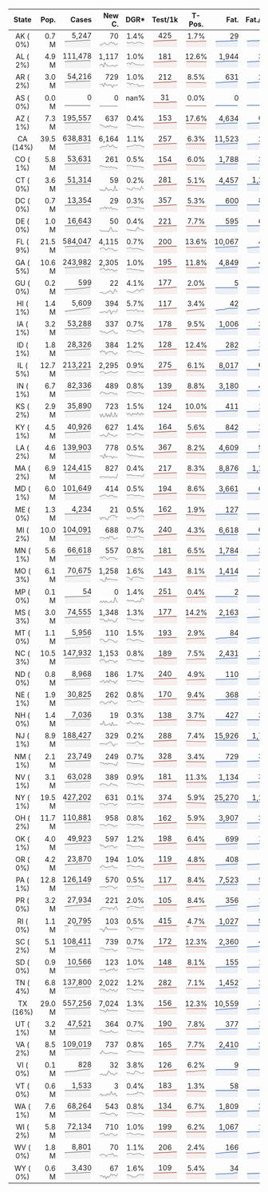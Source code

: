 
<!-- Building Table Time:  2020-08-20T02:22:56.636093 -->


| State | Pop. | Cases | New C. | DGR* | Test/1k | T-Pos. | Fat. | Fat./1M  | CFR* |  GF* | GF-14day | Dbl.Days | CDD |  
| :---: | ---: | ---: | ---: | :---: | :---: | :---: | ---: | ---:  | :---: |  :---: | :---: | :---: | ---: |  
| AK ( 0%)  | 0.7 M  | 5,247 <br><img src="/assets/images/covid/sparklines/AK_img_positive_20200820_1597904576.png"> | 70 <br><img src="/assets/images/covid/sparklines/AK_img_positiveIncrease_20200820_1597904576.png"> | 1.4% <br><img src="/assets/images/covid/sparklines/AK_img_dgr_4_20200820_1597904576.png"> | 425 <br><img src="/assets/images/covid/sparklines/AK_img_total_test_per_1k_20200820_1597904577.png"> | 1.7% <br><img src="/assets/images/covid/sparklines/AK_img_test_positivity_20200820_1597904577.png"> | 29 <br><img src="/assets/images/covid/sparklines/AK_img_death_20200820_1597904577.png"> | 40 <br><img src="/assets/images/covid/sparklines/AK_img_death_20200820_1597904577.png">  | 0.6% <br><img src="/assets/images/covid/sparklines/AK_img_cfr_4_20200820_1597904578.png"> |  1.0 <br><img src="/assets/images/covid/sparklines/AK_img_gfac_4_20200820_1597904577.png"> | 14.8 <br><img src="/assets/images/covid/sparklines/AK_img_gfac_14sum_20200820_1597904577.png"> | 48 <br><img src="/assets/images/covid/sparklines/AK_img_doubling_days_20200820_1597904577.png"> | 0   |  
| AL ( 2%)  | 4.9 M  | 111,478 <br><img src="/assets/images/covid/sparklines/AL_img_positive_20200820_1597904578.png"> | 1,117 <br><img src="/assets/images/covid/sparklines/AL_img_positiveIncrease_20200820_1597904578.png"> | 1.0% <br><img src="/assets/images/covid/sparklines/AL_img_dgr_4_20200820_1597904578.png"> | 181 <br><img src="/assets/images/covid/sparklines/AL_img_total_test_per_1k_20200820_1597904578.png"> | 12.6% <br><img src="/assets/images/covid/sparklines/AL_img_test_positivity_20200820_1597904578.png"> | 1,944 <br><img src="/assets/images/covid/sparklines/AL_img_death_20200820_1597904578.png"> | 396 <br><img src="/assets/images/covid/sparklines/AL_img_death_20200820_1597904578.png">  | 1.8% <br><img src="/assets/images/covid/sparklines/AL_img_cfr_4_20200820_1597904579.png"> |  1.3 <br><img src="/assets/images/covid/sparklines/AL_img_gfac_4_20200820_1597904578.png"> | 46.9 <br><img src="/assets/images/covid/sparklines/AL_img_gfac_14sum_20200820_1597904579.png"> | 71 <br><img src="/assets/images/covid/sparklines/AL_img_doubling_days_20200820_1597904579.png"> | 1   |  
| AR ( 2%)  | 3.0 M  | 54,216 <br><img src="/assets/images/covid/sparklines/AR_img_positive_20200820_1597904579.png"> | 729 <br><img src="/assets/images/covid/sparklines/AR_img_positiveIncrease_20200820_1597904579.png"> | 1.0% <br><img src="/assets/images/covid/sparklines/AR_img_dgr_4_20200820_1597904579.png"> | 212 <br><img src="/assets/images/covid/sparklines/AR_img_total_test_per_1k_20200820_1597904579.png"> | 8.5% <br><img src="/assets/images/covid/sparklines/AR_img_test_positivity_20200820_1597904580.png"> | 631 <br><img src="/assets/images/covid/sparklines/AR_img_death_20200820_1597904580.png"> | 209 <br><img src="/assets/images/covid/sparklines/AR_img_death_20200820_1597904580.png">  | 1.2% <br><img src="/assets/images/covid/sparklines/AR_img_cfr_4_20200820_1597904580.png"> |  0.9 <br><img src="/assets/images/covid/sparklines/AR_img_gfac_4_20200820_1597904580.png"> | 8.5 <br><img src="/assets/images/covid/sparklines/AR_img_gfac_14sum_20200820_1597904580.png"> | 68 <br><img src="/assets/images/covid/sparklines/AR_img_doubling_days_20200820_1597904580.png"> | 0   |  
| AS ( 0%)  | 0.0 M  | 0 <br><img src="/assets/images/covid/sparklines/AS_img_positive_20200820_1597904581.png"> | 0 <br><img src="/assets/images/covid/sparklines/AS_img_positiveIncrease_20200820_1597904581.png"> | nan% <br><img src="/assets/images/covid/sparklines/AS_img_dgr_4_20200820_1597904581.png"> | 31 <br><img src="/assets/images/covid/sparklines/AS_img_total_test_per_1k_20200820_1597904581.png"> | 0.0% <br><img src="/assets/images/covid/sparklines/AS_img_test_positivity_20200820_1597904581.png"> | 0 <br><img src="/assets/images/covid/sparklines/AS_img_death_20200820_1597904581.png"> | 0 <br><img src="/assets/images/covid/sparklines/AS_img_death_20200820_1597904581.png">  | 0.0% <br><img src="/assets/images/covid/sparklines/AS_img_cfr_4_20200820_1597904582.png"> |  nan <br><img src="/assets/images/covid/sparklines/AS_img_gfac_4_20200820_1597904581.png"> | nan <br><img src="/assets/images/covid/sparklines/AS_img_gfac_14sum_20200820_1597904581.png"> | nan <br><img src="/assets/images/covid/sparklines/AS_img_doubling_days_20200820_1597904582.png"> | 142   |  
| AZ ( 1%)  | 7.3 M  | 195,557 <br><img src="/assets/images/covid/sparklines/AZ_img_positive_20200820_1597904582.png"> | 637 <br><img src="/assets/images/covid/sparklines/AZ_img_positiveIncrease_20200820_1597904582.png"> | 0.4% <br><img src="/assets/images/covid/sparklines/AZ_img_dgr_4_20200820_1597904582.png"> | 153 <br><img src="/assets/images/covid/sparklines/AZ_img_total_test_per_1k_20200820_1597904582.png"> | 17.6% <br><img src="/assets/images/covid/sparklines/AZ_img_test_positivity_20200820_1597904583.png"> | 4,634 <br><img src="/assets/images/covid/sparklines/AZ_img_death_20200820_1597904583.png"> | 637 <br><img src="/assets/images/covid/sparklines/AZ_img_death_20200820_1597904583.png">  | 2.3% <br><img src="/assets/images/covid/sparklines/AZ_img_cfr_4_20200820_1597904584.png"> |  1.0 <br><img src="/assets/images/covid/sparklines/AZ_img_gfac_4_20200820_1597904583.png"> | 14.6 <br><img src="/assets/images/covid/sparklines/AZ_img_gfac_14sum_20200820_1597904583.png"> | 180 <br><img src="/assets/images/covid/sparklines/AZ_img_doubling_days_20200820_1597904583.png"> | 1   |  
| CA (14%)  | 39.5 M  | 638,831 <br><img src="/assets/images/covid/sparklines/CA_img_positive_20200820_1597904584.png"> | 6,164 <br><img src="/assets/images/covid/sparklines/CA_img_positiveIncrease_20200820_1597904584.png"> | 1.1% <br><img src="/assets/images/covid/sparklines/CA_img_dgr_4_20200820_1597904584.png"> | 257 <br><img src="/assets/images/covid/sparklines/CA_img_total_test_per_1k_20200820_1597904584.png"> | 6.3% <br><img src="/assets/images/covid/sparklines/CA_img_test_positivity_20200820_1597904584.png"> | 11,523 <br><img src="/assets/images/covid/sparklines/CA_img_death_20200820_1597904584.png"> | 292 <br><img src="/assets/images/covid/sparklines/CA_img_death_20200820_1597904584.png">  | 1.8% <br><img src="/assets/images/covid/sparklines/CA_img_cfr_4_20200820_1597904585.png"> |  1.0 <br><img src="/assets/images/covid/sparklines/CA_img_gfac_4_20200820_1597904584.png"> | 14.8 <br><img src="/assets/images/covid/sparklines/CA_img_gfac_14sum_20200820_1597904585.png"> | 66 <br><img src="/assets/images/covid/sparklines/CA_img_doubling_days_20200820_1597904585.png"> | 0   |  
| CO ( 1%)  | 5.8 M  | 53,631 <br><img src="/assets/images/covid/sparklines/CO_img_positive_20200820_1597904585.png"> | 261 <br><img src="/assets/images/covid/sparklines/CO_img_positiveIncrease_20200820_1597904585.png"> | 0.5% <br><img src="/assets/images/covid/sparklines/CO_img_dgr_4_20200820_1597904585.png"> | 154 <br><img src="/assets/images/covid/sparklines/CO_img_total_test_per_1k_20200820_1597904585.png"> | 6.0% <br><img src="/assets/images/covid/sparklines/CO_img_test_positivity_20200820_1597904586.png"> | 1,788 <br><img src="/assets/images/covid/sparklines/CO_img_death_20200820_1597904586.png"> | 310 <br><img src="/assets/images/covid/sparklines/CO_img_death_20200820_1597904586.png">  | 3.3% <br><img src="/assets/images/covid/sparklines/CO_img_cfr_4_20200820_1597904586.png"> |  1.0 <br><img src="/assets/images/covid/sparklines/CO_img_gfac_4_20200820_1597904586.png"> | 14.2 <br><img src="/assets/images/covid/sparklines/CO_img_gfac_14sum_20200820_1597904586.png"> | 134 <br><img src="/assets/images/covid/sparklines/CO_img_doubling_days_20200820_1597904586.png"> | 0   |  
| CT ( 0%)  | 3.6 M  | 51,314 <br><img src="/assets/images/covid/sparklines/CT_img_positive_20200820_1597904586.png"> | 59 <br><img src="/assets/images/covid/sparklines/CT_img_positiveIncrease_20200820_1597904587.png"> | 0.2% <br><img src="/assets/images/covid/sparklines/CT_img_dgr_4_20200820_1597904587.png"> | 281 <br><img src="/assets/images/covid/sparklines/CT_img_total_test_per_1k_20200820_1597904587.png"> | 5.1% <br><img src="/assets/images/covid/sparklines/CT_img_test_positivity_20200820_1597904587.png"> | 4,457 <br><img src="/assets/images/covid/sparklines/CT_img_death_20200820_1597904587.png"> | 1,250 <br><img src="/assets/images/covid/sparklines/CT_img_death_20200820_1597904587.png">  | 8.7% <br><img src="/assets/images/covid/sparklines/CT_img_cfr_4_20200820_1597904588.png"> |  -2.4 <br><img src="/assets/images/covid/sparklines/CT_img_gfac_4_20200820_1597904587.png"> | 12.3 <br><img src="/assets/images/covid/sparklines/CT_img_gfac_14sum_20200820_1597904587.png"> | 435 <br><img src="/assets/images/covid/sparklines/CT_img_doubling_days_20200820_1597904587.png"> | 0   |  
| DC ( 0%)  | 0.7 M  | 13,354 <br><img src="/assets/images/covid/sparklines/DC_img_positive_20200820_1597904588.png"> | 29 <br><img src="/assets/images/covid/sparklines/DC_img_positiveIncrease_20200820_1597904588.png"> | 0.3% <br><img src="/assets/images/covid/sparklines/DC_img_dgr_4_20200820_1597904588.png"> | 357 <br><img src="/assets/images/covid/sparklines/DC_img_total_test_per_1k_20200820_1597904588.png"> | 5.3% <br><img src="/assets/images/covid/sparklines/DC_img_test_positivity_20200820_1597904588.png"> | 600 <br><img src="/assets/images/covid/sparklines/DC_img_death_20200820_1597904588.png"> | 850 <br><img src="/assets/images/covid/sparklines/DC_img_death_20200820_1597904588.png">  | 4.5% <br><img src="/assets/images/covid/sparklines/DC_img_cfr_4_20200820_1597904589.png"> |  0.8 <br><img src="/assets/images/covid/sparklines/DC_img_gfac_4_20200820_1597904588.png"> | 15.1 <br><img src="/assets/images/covid/sparklines/DC_img_gfac_14sum_20200820_1597904589.png"> | 202 <br><img src="/assets/images/covid/sparklines/DC_img_doubling_days_20200820_1597904589.png"> | 3   |  
| DE ( 0%)  | 1.0 M  | 16,643 <br><img src="/assets/images/covid/sparklines/DE_img_positive_20200820_1597904589.png"> | 50 <br><img src="/assets/images/covid/sparklines/DE_img_positiveIncrease_20200820_1597904589.png"> | 0.4% <br><img src="/assets/images/covid/sparklines/DE_img_dgr_4_20200820_1597904589.png"> | 221 <br><img src="/assets/images/covid/sparklines/DE_img_total_test_per_1k_20200820_1597904589.png"> | 7.7% <br><img src="/assets/images/covid/sparklines/DE_img_test_positivity_20200820_1597904590.png"> | 595 <br><img src="/assets/images/covid/sparklines/DE_img_death_20200820_1597904590.png"> | 611 <br><img src="/assets/images/covid/sparklines/DE_img_death_20200820_1597904590.png">  | 3.6% <br><img src="/assets/images/covid/sparklines/DE_img_cfr_4_20200820_1597904590.png"> |  0.9 <br><img src="/assets/images/covid/sparklines/DE_img_gfac_4_20200820_1597904590.png"> | 12.6 <br><img src="/assets/images/covid/sparklines/DE_img_gfac_14sum_20200820_1597904590.png"> | 159 <br><img src="/assets/images/covid/sparklines/DE_img_doubling_days_20200820_1597904590.png"> | 2   |  
| FL ( 9%)  | 21.5 M  | 584,047 <br><img src="/assets/images/covid/sparklines/FL_img_positive_20200820_1597904590.png"> | 4,115 <br><img src="/assets/images/covid/sparklines/FL_img_positiveIncrease_20200820_1597904591.png"> | 0.7% <br><img src="/assets/images/covid/sparklines/FL_img_dgr_4_20200820_1597904591.png"> | 200 <br><img src="/assets/images/covid/sparklines/FL_img_total_test_per_1k_20200820_1597904591.png"> | 13.6% <br><img src="/assets/images/covid/sparklines/FL_img_test_positivity_20200820_1597904591.png"> | 10,067 <br><img src="/assets/images/covid/sparklines/FL_img_death_20200820_1597904591.png"> | 469 <br><img src="/assets/images/covid/sparklines/FL_img_death_20200820_1597904591.png">  | 1.7% <br><img src="/assets/images/covid/sparklines/FL_img_cfr_4_20200820_1597904592.png"> |  1.1 <br><img src="/assets/images/covid/sparklines/FL_img_gfac_4_20200820_1597904591.png"> | 14.2 <br><img src="/assets/images/covid/sparklines/FL_img_gfac_14sum_20200820_1597904592.png"> | 97 <br><img src="/assets/images/covid/sparklines/FL_img_doubling_days_20200820_1597904592.png"> | 0   |  
| GA ( 5%)  | 10.6 M  | 243,982 <br><img src="/assets/images/covid/sparklines/GA_img_positive_20200820_1597904592.png"> | 2,305 <br><img src="/assets/images/covid/sparklines/GA_img_positiveIncrease_20200820_1597904592.png"> | 1.0% <br><img src="/assets/images/covid/sparklines/GA_img_dgr_4_20200820_1597904592.png"> | 195 <br><img src="/assets/images/covid/sparklines/GA_img_total_test_per_1k_20200820_1597904592.png"> | 11.8% <br><img src="/assets/images/covid/sparklines/GA_img_test_positivity_20200820_1597904593.png"> | 4,849 <br><img src="/assets/images/covid/sparklines/GA_img_death_20200820_1597904593.png"> | 457 <br><img src="/assets/images/covid/sparklines/GA_img_death_20200820_1597904593.png">  | 2.0% <br><img src="/assets/images/covid/sparklines/GA_img_cfr_4_20200820_1597904593.png"> |  1.0 <br><img src="/assets/images/covid/sparklines/GA_img_gfac_4_20200820_1597904593.png"> | 14.3 <br><img src="/assets/images/covid/sparklines/GA_img_gfac_14sum_20200820_1597904593.png"> | 68 <br><img src="/assets/images/covid/sparklines/GA_img_doubling_days_20200820_1597904593.png"> | 1   |  
| GU ( 0%)  | 0.2 M  | 599 <br><img src="/assets/images/covid/sparklines/GU_img_positive_20200820_1597904593.png"> | 22 <br><img src="/assets/images/covid/sparklines/GU_img_positiveIncrease_20200820_1597904594.png"> | 4.1% <br><img src="/assets/images/covid/sparklines/GU_img_dgr_4_20200820_1597904594.png"> | 177 <br><img src="/assets/images/covid/sparklines/GU_img_total_test_per_1k_20200820_1597904594.png"> | 2.0% <br><img src="/assets/images/covid/sparklines/GU_img_test_positivity_20200820_1597904594.png"> | 5 <br><img src="/assets/images/covid/sparklines/GU_img_death_20200820_1597904594.png"> | 30 <br><img src="/assets/images/covid/sparklines/GU_img_death_20200820_1597904594.png">  | 0.9% <br><img src="/assets/images/covid/sparklines/GU_img_cfr_4_20200820_1597904595.png"> |  1.2 <br><img src="/assets/images/covid/sparklines/GU_img_gfac_4_20200820_1597904594.png"> | 18.6 <br><img src="/assets/images/covid/sparklines/GU_img_gfac_14sum_20200820_1597904594.png"> | 17 <br><img src="/assets/images/covid/sparklines/GU_img_doubling_days_20200820_1597904594.png"> | 0   |  
| HI ( 1%)  | 1.4 M  | 5,609 <br><img src="/assets/images/covid/sparklines/HI_img_positive_20200820_1597904595.png"> | 394 <br><img src="/assets/images/covid/sparklines/HI_img_positiveIncrease_20200820_1597904595.png"> | 5.7% <br><img src="/assets/images/covid/sparklines/HI_img_dgr_4_20200820_1597904595.png"> | 117 <br><img src="/assets/images/covid/sparklines/HI_img_total_test_per_1k_20200820_1597904595.png"> | 3.4% <br><img src="/assets/images/covid/sparklines/HI_img_test_positivity_20200820_1597904595.png"> | 42 <br><img src="/assets/images/covid/sparklines/HI_img_death_20200820_1597904595.png"> | 30 <br><img src="/assets/images/covid/sparklines/HI_img_death_20200820_1597904595.png">  | 0.8% <br><img src="/assets/images/covid/sparklines/HI_img_cfr_4_20200820_1597904596.png"> |  1.5 <br><img src="/assets/images/covid/sparklines/HI_img_gfac_4_20200820_1597904595.png"> | 15.9 <br><img src="/assets/images/covid/sparklines/HI_img_gfac_14sum_20200820_1597904596.png"> | 12 <br><img src="/assets/images/covid/sparklines/HI_img_doubling_days_20200820_1597904596.png"> | 0   |  
| IA ( 1%)  | 3.2 M  | 53,288 <br><img src="/assets/images/covid/sparklines/IA_img_positive_20200820_1597904596.png"> | 337 <br><img src="/assets/images/covid/sparklines/IA_img_positiveIncrease_20200820_1597904596.png"> | 0.7% <br><img src="/assets/images/covid/sparklines/IA_img_dgr_4_20200820_1597904596.png"> | 178 <br><img src="/assets/images/covid/sparklines/IA_img_total_test_per_1k_20200820_1597904596.png"> | 9.5% <br><img src="/assets/images/covid/sparklines/IA_img_test_positivity_20200820_1597904597.png"> | 1,006 <br><img src="/assets/images/covid/sparklines/IA_img_death_20200820_1597904597.png"> | 319 <br><img src="/assets/images/covid/sparklines/IA_img_death_20200820_1597904597.png">  | 1.9% <br><img src="/assets/images/covid/sparklines/IA_img_cfr_4_20200820_1597904597.png"> |  1.1 <br><img src="/assets/images/covid/sparklines/IA_img_gfac_4_20200820_1597904597.png"> | 15.3 <br><img src="/assets/images/covid/sparklines/IA_img_gfac_14sum_20200820_1597904597.png"> | 97 <br><img src="/assets/images/covid/sparklines/IA_img_doubling_days_20200820_1597904597.png"> | 0   |  
| ID ( 1%)  | 1.8 M  | 28,326 <br><img src="/assets/images/covid/sparklines/ID_img_positive_20200820_1597904598.png"> | 384 <br><img src="/assets/images/covid/sparklines/ID_img_positiveIncrease_20200820_1597904598.png"> | 1.2% <br><img src="/assets/images/covid/sparklines/ID_img_dgr_4_20200820_1597904598.png"> | 128 <br><img src="/assets/images/covid/sparklines/ID_img_total_test_per_1k_20200820_1597904598.png"> | 12.4% <br><img src="/assets/images/covid/sparklines/ID_img_test_positivity_20200820_1597904598.png"> | 282 <br><img src="/assets/images/covid/sparklines/ID_img_death_20200820_1597904598.png"> | 158 <br><img src="/assets/images/covid/sparklines/ID_img_death_20200820_1597904598.png">  | 1.0% <br><img src="/assets/images/covid/sparklines/ID_img_cfr_4_20200820_1597904599.png"> |  1.2 <br><img src="/assets/images/covid/sparklines/ID_img_gfac_4_20200820_1597904598.png"> | 15.4 <br><img src="/assets/images/covid/sparklines/ID_img_gfac_14sum_20200820_1597904599.png"> | 56 <br><img src="/assets/images/covid/sparklines/ID_img_doubling_days_20200820_1597904599.png"> | 0   |  
| IL ( 5%)  | 12.7 M  | 213,221 <br><img src="/assets/images/covid/sparklines/IL_img_positive_20200820_1597904599.png"> | 2,295 <br><img src="/assets/images/covid/sparklines/IL_img_positiveIncrease_20200820_1597904599.png"> | 0.9% <br><img src="/assets/images/covid/sparklines/IL_img_dgr_4_20200820_1597904599.png"> | 275 <br><img src="/assets/images/covid/sparklines/IL_img_total_test_per_1k_20200820_1597904599.png"> | 6.1% <br><img src="/assets/images/covid/sparklines/IL_img_test_positivity_20200820_1597904599.png"> | 8,017 <br><img src="/assets/images/covid/sparklines/IL_img_death_20200820_1597904600.png"> | 633 <br><img src="/assets/images/covid/sparklines/IL_img_death_20200820_1597904600.png">  | 3.8% <br><img src="/assets/images/covid/sparklines/IL_img_cfr_4_20200820_1597904600.png"> |  1.1 <br><img src="/assets/images/covid/sparklines/IL_img_gfac_4_20200820_1597904600.png"> | 14.4 <br><img src="/assets/images/covid/sparklines/IL_img_gfac_14sum_20200820_1597904600.png"> | 73 <br><img src="/assets/images/covid/sparklines/IL_img_doubling_days_20200820_1597904600.png"> | 0   |  
| IN ( 1%)  | 6.7 M  | 82,336 <br><img src="/assets/images/covid/sparklines/IN_img_positive_20200820_1597904600.png"> | 489 <br><img src="/assets/images/covid/sparklines/IN_img_positiveIncrease_20200820_1597904600.png"> | 0.8% <br><img src="/assets/images/covid/sparklines/IN_img_dgr_4_20200820_1597904601.png"> | 139 <br><img src="/assets/images/covid/sparklines/IN_img_total_test_per_1k_20200820_1597904601.png"> | 8.8% <br><img src="/assets/images/covid/sparklines/IN_img_test_positivity_20200820_1597904601.png"> | 3,180 <br><img src="/assets/images/covid/sparklines/IN_img_death_20200820_1597904601.png"> | 472 <br><img src="/assets/images/covid/sparklines/IN_img_death_20200820_1597904601.png">  | 3.9% <br><img src="/assets/images/covid/sparklines/IN_img_cfr_4_20200820_1597904602.png"> |  0.9 <br><img src="/assets/images/covid/sparklines/IN_img_gfac_4_20200820_1597904601.png"> | 14.5 <br><img src="/assets/images/covid/sparklines/IN_img_gfac_14sum_20200820_1597904602.png"> | 82 <br><img src="/assets/images/covid/sparklines/IN_img_doubling_days_20200820_1597904602.png"> | 1   |  
| KS ( 2%)  | 2.9 M  | 35,890 <br><img src="/assets/images/covid/sparklines/KS_img_positive_20200820_1597904602.png"> | 723 <br><img src="/assets/images/covid/sparklines/KS_img_positiveIncrease_20200820_1597904602.png"> | 1.5% <br><img src="/assets/images/covid/sparklines/KS_img_dgr_4_20200820_1597904602.png"> | 124 <br><img src="/assets/images/covid/sparklines/KS_img_total_test_per_1k_20200820_1597904602.png"> | 10.0% <br><img src="/assets/images/covid/sparklines/KS_img_test_positivity_20200820_1597904602.png"> | 411 <br><img src="/assets/images/covid/sparklines/KS_img_death_20200820_1597904603.png"> | 141 <br><img src="/assets/images/covid/sparklines/KS_img_death_20200820_1597904603.png">  | 1.2% <br><img src="/assets/images/covid/sparklines/KS_img_cfr_4_20200820_1597904603.png"> |  0.0 <br><img src="/assets/images/covid/sparklines/KS_img_gfac_4_20200820_1597904603.png"> | -0.0 <br><img src="/assets/images/covid/sparklines/KS_img_gfac_14sum_20200820_1597904603.png"> | 45 <br><img src="/assets/images/covid/sparklines/KS_img_doubling_days_20200820_1597904603.png"> | 0   |  
| KY ( 1%)  | 4.5 M  | 40,926 <br><img src="/assets/images/covid/sparklines/KY_img_positive_20200820_1597904603.png"> | 627 <br><img src="/assets/images/covid/sparklines/KY_img_positiveIncrease_20200820_1597904603.png"> | 1.4% <br><img src="/assets/images/covid/sparklines/KY_img_dgr_4_20200820_1597904604.png"> | 164 <br><img src="/assets/images/covid/sparklines/KY_img_total_test_per_1k_20200820_1597904604.png"> | 5.6% <br><img src="/assets/images/covid/sparklines/KY_img_test_positivity_20200820_1597904604.png"> | 842 <br><img src="/assets/images/covid/sparklines/KY_img_death_20200820_1597904604.png"> | 188 <br><img src="/assets/images/covid/sparklines/KY_img_death_20200820_1597904604.png">  | 2.1% <br><img src="/assets/images/covid/sparklines/KY_img_cfr_4_20200820_1597904605.png"> |  1.1 <br><img src="/assets/images/covid/sparklines/KY_img_gfac_4_20200820_1597904604.png"> | 15.5 <br><img src="/assets/images/covid/sparklines/KY_img_gfac_14sum_20200820_1597904604.png"> | 48 <br><img src="/assets/images/covid/sparklines/KY_img_doubling_days_20200820_1597904604.png"> | 0   |  
| LA ( 2%)  | 4.6 M  | 139,903 <br><img src="/assets/images/covid/sparklines/LA_img_positive_20200820_1597904605.png"> | 778 <br><img src="/assets/images/covid/sparklines/LA_img_positiveIncrease_20200820_1597904605.png"> | 0.5% <br><img src="/assets/images/covid/sparklines/LA_img_dgr_4_20200820_1597904605.png"> | 367 <br><img src="/assets/images/covid/sparklines/LA_img_total_test_per_1k_20200820_1597904605.png"> | 8.2% <br><img src="/assets/images/covid/sparklines/LA_img_test_positivity_20200820_1597904605.png"> | 4,609 <br><img src="/assets/images/covid/sparklines/LA_img_death_20200820_1597904605.png"> | 991 <br><img src="/assets/images/covid/sparklines/LA_img_death_20200820_1597904605.png">  | 3.3% <br><img src="/assets/images/covid/sparklines/LA_img_cfr_4_20200820_1597904606.png"> |  1.0 <br><img src="/assets/images/covid/sparklines/LA_img_gfac_4_20200820_1597904605.png"> | 12.0 <br><img src="/assets/images/covid/sparklines/LA_img_gfac_14sum_20200820_1597904606.png"> | 128 <br><img src="/assets/images/covid/sparklines/LA_img_doubling_days_20200820_1597904606.png"> | 0   |  
| MA ( 2%)  | 6.9 M  | 124,415 <br><img src="/assets/images/covid/sparklines/MA_img_positive_20200820_1597904606.png"> | 827 <br><img src="/assets/images/covid/sparklines/MA_img_positiveIncrease_20200820_1597904606.png"> | 0.4% <br><img src="/assets/images/covid/sparklines/MA_img_dgr_4_20200820_1597904606.png"> | 217 <br><img src="/assets/images/covid/sparklines/MA_img_total_test_per_1k_20200820_1597904606.png"> | 8.3% <br><img src="/assets/images/covid/sparklines/MA_img_test_positivity_20200820_1597904607.png"> | 8,876 <br><img src="/assets/images/covid/sparklines/MA_img_death_20200820_1597904607.png"> | 1,288 <br><img src="/assets/images/covid/sparklines/MA_img_death_20200820_1597904607.png">  | 7.2% <br><img src="/assets/images/covid/sparklines/MA_img_cfr_4_20200820_1597904607.png"> |  2.4 <br><img src="/assets/images/covid/sparklines/MA_img_gfac_4_20200820_1597904607.png"> | 16.0 <br><img src="/assets/images/covid/sparklines/MA_img_gfac_14sum_20200820_1597904607.png"> | 182 <br><img src="/assets/images/covid/sparklines/MA_img_doubling_days_20200820_1597904607.png"> | 0   |  
| MD ( 1%)  | 6.0 M  | 101,649 <br><img src="/assets/images/covid/sparklines/MD_img_positive_20200820_1597904607.png"> | 414 <br><img src="/assets/images/covid/sparklines/MD_img_positiveIncrease_20200820_1597904608.png"> | 0.5% <br><img src="/assets/images/covid/sparklines/MD_img_dgr_4_20200820_1597904608.png"> | 194 <br><img src="/assets/images/covid/sparklines/MD_img_total_test_per_1k_20200820_1597904608.png"> | 8.6% <br><img src="/assets/images/covid/sparklines/MD_img_test_positivity_20200820_1597904608.png"> | 3,661 <br><img src="/assets/images/covid/sparklines/MD_img_death_20200820_1597904608.png"> | 606 <br><img src="/assets/images/covid/sparklines/MD_img_death_20200820_1597904608.png">  | 3.6% <br><img src="/assets/images/covid/sparklines/MD_img_cfr_4_20200820_1597904609.png"> |  0.9 <br><img src="/assets/images/covid/sparklines/MD_img_gfac_4_20200820_1597904608.png"> | 14.0 <br><img src="/assets/images/covid/sparklines/MD_img_gfac_14sum_20200820_1597904608.png"> | 138 <br><img src="/assets/images/covid/sparklines/MD_img_doubling_days_20200820_1597904608.png"> | 1   |  
| ME ( 0%)  | 1.3 M  | 4,234 <br><img src="/assets/images/covid/sparklines/ME_img_positive_20200820_1597904609.png"> | 21 <br><img src="/assets/images/covid/sparklines/ME_img_positiveIncrease_20200820_1597904609.png"> | 0.5% <br><img src="/assets/images/covid/sparklines/ME_img_dgr_4_20200820_1597904609.png"> | 162 <br><img src="/assets/images/covid/sparklines/ME_img_total_test_per_1k_20200820_1597904609.png"> | 1.9% <br><img src="/assets/images/covid/sparklines/ME_img_test_positivity_20200820_1597904609.png"> | 127 <br><img src="/assets/images/covid/sparklines/ME_img_death_20200820_1597904609.png"> | 94 <br><img src="/assets/images/covid/sparklines/ME_img_death_20200820_1597904609.png">  | 3.0% <br><img src="/assets/images/covid/sparklines/ME_img_cfr_4_20200820_1597904610.png"> |  1.3 <br><img src="/assets/images/covid/sparklines/ME_img_gfac_4_20200820_1597904609.png"> | 34.4 <br><img src="/assets/images/covid/sparklines/ME_img_gfac_14sum_20200820_1597904610.png"> | 135 <br><img src="/assets/images/covid/sparklines/ME_img_doubling_days_20200820_1597904610.png"> | 0   |  
| MI ( 2%)  | 10.0 M  | 104,091 <br><img src="/assets/images/covid/sparklines/MI_img_positive_20200820_1597904610.png"> | 688 <br><img src="/assets/images/covid/sparklines/MI_img_positiveIncrease_20200820_1597904610.png"> | 0.7% <br><img src="/assets/images/covid/sparklines/MI_img_dgr_4_20200820_1597904610.png"> | 240 <br><img src="/assets/images/covid/sparklines/MI_img_total_test_per_1k_20200820_1597904610.png"> | 4.3% <br><img src="/assets/images/covid/sparklines/MI_img_test_positivity_20200820_1597904611.png"> | 6,618 <br><img src="/assets/images/covid/sparklines/MI_img_death_20200820_1597904611.png"> | 663 <br><img src="/assets/images/covid/sparklines/MI_img_death_20200820_1597904611.png">  | 6.4% <br><img src="/assets/images/covid/sparklines/MI_img_cfr_4_20200820_1597904611.png"> |  1.1 <br><img src="/assets/images/covid/sparklines/MI_img_gfac_4_20200820_1597904611.png"> | 15.2 <br><img src="/assets/images/covid/sparklines/MI_img_gfac_14sum_20200820_1597904611.png"> | 107 <br><img src="/assets/images/covid/sparklines/MI_img_doubling_days_20200820_1597904611.png"> | 0   |  
| MN ( 1%)  | 5.6 M  | 66,618 <br><img src="/assets/images/covid/sparklines/MN_img_positive_20200820_1597904612.png"> | 557 <br><img src="/assets/images/covid/sparklines/MN_img_positiveIncrease_20200820_1597904612.png"> | 0.8% <br><img src="/assets/images/covid/sparklines/MN_img_dgr_4_20200820_1597904612.png"> | 181 <br><img src="/assets/images/covid/sparklines/MN_img_total_test_per_1k_20200820_1597904612.png"> | 6.5% <br><img src="/assets/images/covid/sparklines/MN_img_test_positivity_20200820_1597904612.png"> | 1,784 <br><img src="/assets/images/covid/sparklines/MN_img_death_20200820_1597904612.png"> | 316 <br><img src="/assets/images/covid/sparklines/MN_img_death_20200820_1597904612.png">  | 2.7% <br><img src="/assets/images/covid/sparklines/MN_img_cfr_4_20200820_1597904613.png"> |  1.1 <br><img src="/assets/images/covid/sparklines/MN_img_gfac_4_20200820_1597904612.png"> | 14.6 <br><img src="/assets/images/covid/sparklines/MN_img_gfac_14sum_20200820_1597904613.png"> | 84 <br><img src="/assets/images/covid/sparklines/MN_img_doubling_days_20200820_1597904613.png"> | 0   |  
| MO ( 3%)  | 6.1 M  | 70,675 <br><img src="/assets/images/covid/sparklines/MO_img_positive_20200820_1597904613.png"> | 1,258 <br><img src="/assets/images/covid/sparklines/MO_img_positiveIncrease_20200820_1597904613.png"> | 1.6% <br><img src="/assets/images/covid/sparklines/MO_img_dgr_4_20200820_1597904614.png"> | 143 <br><img src="/assets/images/covid/sparklines/MO_img_total_test_per_1k_20200820_1597904614.png"> | 8.1% <br><img src="/assets/images/covid/sparklines/MO_img_test_positivity_20200820_1597904614.png"> | 1,414 <br><img src="/assets/images/covid/sparklines/MO_img_death_20200820_1597904614.png"> | 230 <br><img src="/assets/images/covid/sparklines/MO_img_death_20200820_1597904614.png">  | 2.0% <br><img src="/assets/images/covid/sparklines/MO_img_cfr_4_20200820_1597904615.png"> |  1.2 <br><img src="/assets/images/covid/sparklines/MO_img_gfac_4_20200820_1597904614.png"> | 12.1 <br><img src="/assets/images/covid/sparklines/MO_img_gfac_14sum_20200820_1597904615.png"> | 42 <br><img src="/assets/images/covid/sparklines/MO_img_doubling_days_20200820_1597904615.png"> | 0   |  
| MP ( 0%)  | 0.1 M  | 54 <br><img src="/assets/images/covid/sparklines/MP_img_positive_20200820_1597904615.png"> | 0 <br><img src="/assets/images/covid/sparklines/MP_img_positiveIncrease_20200820_1597904615.png"> | 1.4% <br><img src="/assets/images/covid/sparklines/MP_img_dgr_4_20200820_1597904615.png"> | 251 <br><img src="/assets/images/covid/sparklines/MP_img_total_test_per_1k_20200820_1597904615.png"> | 0.4% <br><img src="/assets/images/covid/sparklines/MP_img_test_positivity_20200820_1597904615.png"> | 2 <br><img src="/assets/images/covid/sparklines/MP_img_death_20200820_1597904616.png"> | 39 <br><img src="/assets/images/covid/sparklines/MP_img_death_20200820_1597904616.png">  | 3.8% <br><img src="/assets/images/covid/sparklines/MP_img_cfr_4_20200820_1597904616.png"> |  0.1 <br><img src="/assets/images/covid/sparklines/MP_img_gfac_4_20200820_1597904616.png"> | 0.6 <br><img src="/assets/images/covid/sparklines/MP_img_gfac_14sum_20200820_1597904616.png"> | 50 <br><img src="/assets/images/covid/sparklines/MP_img_doubling_days_20200820_1597904616.png"> | 142   |  
| MS ( 3%)  | 3.0 M  | 74,555 <br><img src="/assets/images/covid/sparklines/MS_img_positive_20200820_1597904616.png"> | 1,348 <br><img src="/assets/images/covid/sparklines/MS_img_positiveIncrease_20200820_1597904616.png"> | 1.3% <br><img src="/assets/images/covid/sparklines/MS_img_dgr_4_20200820_1597904617.png"> | 177 <br><img src="/assets/images/covid/sparklines/MS_img_total_test_per_1k_20200820_1597904617.png"> | 14.2% <br><img src="/assets/images/covid/sparklines/MS_img_test_positivity_20200820_1597904617.png"> | 2,163 <br><img src="/assets/images/covid/sparklines/MS_img_death_20200820_1597904617.png"> | 727 <br><img src="/assets/images/covid/sparklines/MS_img_death_20200820_1597904617.png">  | 2.9% <br><img src="/assets/images/covid/sparklines/MS_img_cfr_4_20200820_1597904618.png"> |  1.7 <br><img src="/assets/images/covid/sparklines/MS_img_gfac_4_20200820_1597904617.png"> | 15.5 <br><img src="/assets/images/covid/sparklines/MS_img_gfac_14sum_20200820_1597904617.png"> | 55 <br><img src="/assets/images/covid/sparklines/MS_img_doubling_days_20200820_1597904617.png"> | 0   |  
| MT ( 0%)  | 1.1 M  | 5,956 <br><img src="/assets/images/covid/sparklines/MT_img_positive_20200820_1597904618.png"> | 110 <br><img src="/assets/images/covid/sparklines/MT_img_positiveIncrease_20200820_1597904618.png"> | 1.5% <br><img src="/assets/images/covid/sparklines/MT_img_dgr_4_20200820_1597904618.png"> | 193 <br><img src="/assets/images/covid/sparklines/MT_img_total_test_per_1k_20200820_1597904618.png"> | 2.9% <br><img src="/assets/images/covid/sparklines/MT_img_test_positivity_20200820_1597904618.png"> | 84 <br><img src="/assets/images/covid/sparklines/MT_img_death_20200820_1597904618.png"> | 79 <br><img src="/assets/images/covid/sparklines/MT_img_death_20200820_1597904618.png">  | 1.4% <br><img src="/assets/images/covid/sparklines/MT_img_cfr_4_20200820_1597904619.png"> |  1.4 <br><img src="/assets/images/covid/sparklines/MT_img_gfac_4_20200820_1597904618.png"> | 15.1 <br><img src="/assets/images/covid/sparklines/MT_img_gfac_14sum_20200820_1597904619.png"> | 45 <br><img src="/assets/images/covid/sparklines/MT_img_doubling_days_20200820_1597904619.png"> | 0   |  
| NC ( 3%)  | 10.5 M  | 147,932 <br><img src="/assets/images/covid/sparklines/NC_img_positive_20200820_1597904619.png"> | 1,153 <br><img src="/assets/images/covid/sparklines/NC_img_positiveIncrease_20200820_1597904619.png"> | 0.8% <br><img src="/assets/images/covid/sparklines/NC_img_dgr_4_20200820_1597904619.png"> | 189 <br><img src="/assets/images/covid/sparklines/NC_img_total_test_per_1k_20200820_1597904619.png"> | 7.5% <br><img src="/assets/images/covid/sparklines/NC_img_test_positivity_20200820_1597904620.png"> | 2,431 <br><img src="/assets/images/covid/sparklines/NC_img_death_20200820_1597904620.png"> | 232 <br><img src="/assets/images/covid/sparklines/NC_img_death_20200820_1597904620.png">  | 1.6% <br><img src="/assets/images/covid/sparklines/NC_img_cfr_4_20200820_1597904620.png"> |  1.2 <br><img src="/assets/images/covid/sparklines/NC_img_gfac_4_20200820_1597904620.png"> | 15.2 <br><img src="/assets/images/covid/sparklines/NC_img_gfac_14sum_20200820_1597904620.png"> | 88 <br><img src="/assets/images/covid/sparklines/NC_img_doubling_days_20200820_1597904620.png"> | 1   |  
| ND ( 0%)  | 0.8 M  | 8,968 <br><img src="/assets/images/covid/sparklines/ND_img_positive_20200820_1597904620.png"> | 186 <br><img src="/assets/images/covid/sparklines/ND_img_positiveIncrease_20200820_1597904621.png"> | 1.7% <br><img src="/assets/images/covid/sparklines/ND_img_dgr_4_20200820_1597904621.png"> | 240 <br><img src="/assets/images/covid/sparklines/ND_img_total_test_per_1k_20200820_1597904621.png"> | 4.9% <br><img src="/assets/images/covid/sparklines/ND_img_test_positivity_20200820_1597904621.png"> | 110 <br><img src="/assets/images/covid/sparklines/ND_img_death_20200820_1597904621.png"> | 144 <br><img src="/assets/images/covid/sparklines/ND_img_death_20200820_1597904621.png">  | 1.2% <br><img src="/assets/images/covid/sparklines/ND_img_cfr_4_20200820_1597904622.png"> |  1.4 <br><img src="/assets/images/covid/sparklines/ND_img_gfac_4_20200820_1597904621.png"> | 15.5 <br><img src="/assets/images/covid/sparklines/ND_img_gfac_14sum_20200820_1597904621.png"> | 41 <br><img src="/assets/images/covid/sparklines/ND_img_doubling_days_20200820_1597904621.png"> | 0   |  
| NE ( 1%)  | 1.9 M  | 30,825 <br><img src="/assets/images/covid/sparklines/NE_img_positive_20200820_1597904622.png"> | 262 <br><img src="/assets/images/covid/sparklines/NE_img_positiveIncrease_20200820_1597904622.png"> | 0.8% <br><img src="/assets/images/covid/sparklines/NE_img_dgr_4_20200820_1597904622.png"> | 170 <br><img src="/assets/images/covid/sparklines/NE_img_total_test_per_1k_20200820_1597904622.png"> | 9.4% <br><img src="/assets/images/covid/sparklines/NE_img_test_positivity_20200820_1597904622.png"> | 368 <br><img src="/assets/images/covid/sparklines/NE_img_death_20200820_1597904622.png"> | 190 <br><img src="/assets/images/covid/sparklines/NE_img_death_20200820_1597904622.png">  | 1.2% <br><img src="/assets/images/covid/sparklines/NE_img_cfr_4_20200820_1597904623.png"> |  1.2 <br><img src="/assets/images/covid/sparklines/NE_img_gfac_4_20200820_1597904622.png"> | 15.0 <br><img src="/assets/images/covid/sparklines/NE_img_gfac_14sum_20200820_1597904623.png"> | 90 <br><img src="/assets/images/covid/sparklines/NE_img_doubling_days_20200820_1597904623.png"> | 0   |  
| NH ( 0%)  | 1.4 M  | 7,036 <br><img src="/assets/images/covid/sparklines/NH_img_positive_20200820_1597904623.png"> | 19 <br><img src="/assets/images/covid/sparklines/NH_img_positiveIncrease_20200820_1597904623.png"> | 0.3% <br><img src="/assets/images/covid/sparklines/NH_img_dgr_4_20200820_1597904623.png"> | 138 <br><img src="/assets/images/covid/sparklines/NH_img_total_test_per_1k_20200820_1597904623.png"> | 3.7% <br><img src="/assets/images/covid/sparklines/NH_img_test_positivity_20200820_1597904624.png"> | 427 <br><img src="/assets/images/covid/sparklines/NH_img_death_20200820_1597904624.png"> | 314 <br><img src="/assets/images/covid/sparklines/NH_img_death_20200820_1597904624.png">  | 6.1% <br><img src="/assets/images/covid/sparklines/NH_img_cfr_4_20200820_1597904624.png"> |  1.2 <br><img src="/assets/images/covid/sparklines/NH_img_gfac_4_20200820_1597904624.png"> | 16.0 <br><img src="/assets/images/covid/sparklines/NH_img_gfac_14sum_20200820_1597904624.png"> | 268 <br><img src="/assets/images/covid/sparklines/NH_img_doubling_days_20200820_1597904624.png"> | 0   |  
| NJ ( 1%)  | 8.9 M  | 188,427 <br><img src="/assets/images/covid/sparklines/NJ_img_positive_20200820_1597904624.png"> | 329 <br><img src="/assets/images/covid/sparklines/NJ_img_positiveIncrease_20200820_1597904625.png"> | 0.2% <br><img src="/assets/images/covid/sparklines/NJ_img_dgr_4_20200820_1597904625.png"> | 288 <br><img src="/assets/images/covid/sparklines/NJ_img_total_test_per_1k_20200820_1597904625.png"> | 7.4% <br><img src="/assets/images/covid/sparklines/NJ_img_test_positivity_20200820_1597904625.png"> | 15,926 <br><img src="/assets/images/covid/sparklines/NJ_img_death_20200820_1597904625.png"> | 1,793 <br><img src="/assets/images/covid/sparklines/NJ_img_death_20200820_1597904625.png">  | 8.5% <br><img src="/assets/images/covid/sparklines/NJ_img_cfr_4_20200820_1597904626.png"> |  4.2 <br><img src="/assets/images/covid/sparklines/NJ_img_gfac_4_20200820_1597904625.png"> | 31.7 <br><img src="/assets/images/covid/sparklines/NJ_img_gfac_14sum_20200820_1597904625.png"> | 416 <br><img src="/assets/images/covid/sparklines/NJ_img_doubling_days_20200820_1597904626.png"> | 1   |  
| NM ( 1%)  | 2.1 M  | 23,749 <br><img src="/assets/images/covid/sparklines/NM_img_positive_20200820_1597904626.png"> | 249 <br><img src="/assets/images/covid/sparklines/NM_img_positiveIncrease_20200820_1597904626.png"> | 0.7% <br><img src="/assets/images/covid/sparklines/NM_img_dgr_4_20200820_1597904626.png"> | 328 <br><img src="/assets/images/covid/sparklines/NM_img_total_test_per_1k_20200820_1597904626.png"> | 3.4% <br><img src="/assets/images/covid/sparklines/NM_img_test_positivity_20200820_1597904626.png"> | 729 <br><img src="/assets/images/covid/sparklines/NM_img_death_20200820_1597904626.png"> | 348 <br><img src="/assets/images/covid/sparklines/NM_img_death_20200820_1597904626.png">  | 3.1% <br><img src="/assets/images/covid/sparklines/NM_img_cfr_4_20200820_1597904627.png"> |  1.6 <br><img src="/assets/images/covid/sparklines/NM_img_gfac_4_20200820_1597904627.png"> | 14.7 <br><img src="/assets/images/covid/sparklines/NM_img_gfac_14sum_20200820_1597904627.png"> | 94 <br><img src="/assets/images/covid/sparklines/NM_img_doubling_days_20200820_1597904627.png"> | 0   |  
| NV ( 1%)  | 3.1 M  | 63,028 <br><img src="/assets/images/covid/sparklines/NV_img_positive_20200820_1597904627.png"> | 389 <br><img src="/assets/images/covid/sparklines/NV_img_positiveIncrease_20200820_1597904627.png"> | 0.9% <br><img src="/assets/images/covid/sparklines/NV_img_dgr_4_20200820_1597904627.png"> | 181 <br><img src="/assets/images/covid/sparklines/NV_img_total_test_per_1k_20200820_1597904628.png"> | 11.3% <br><img src="/assets/images/covid/sparklines/NV_img_test_positivity_20200820_1597904628.png"> | 1,134 <br><img src="/assets/images/covid/sparklines/NV_img_death_20200820_1597904628.png"> | 368 <br><img src="/assets/images/covid/sparklines/NV_img_death_20200820_1597904628.png">  | 1.8% <br><img src="/assets/images/covid/sparklines/NV_img_cfr_4_20200820_1597904628.png"> |  0.8 <br><img src="/assets/images/covid/sparklines/NV_img_gfac_4_20200820_1597904628.png"> | 14.0 <br><img src="/assets/images/covid/sparklines/NV_img_gfac_14sum_20200820_1597904628.png"> | 73 <br><img src="/assets/images/covid/sparklines/NV_img_doubling_days_20200820_1597904628.png"> | 1   |  
| NY ( 1%)  | 19.5 M  | 427,202 <br><img src="/assets/images/covid/sparklines/NY_img_positive_20200820_1597904629.png"> | 631 <br><img src="/assets/images/covid/sparklines/NY_img_positiveIncrease_20200820_1597904629.png"> | 0.1% <br><img src="/assets/images/covid/sparklines/NY_img_dgr_4_20200820_1597904629.png"> | 374 <br><img src="/assets/images/covid/sparklines/NY_img_total_test_per_1k_20200820_1597904629.png"> | 5.9% <br><img src="/assets/images/covid/sparklines/NY_img_test_positivity_20200820_1597904630.png"> | 25,270 <br><img src="/assets/images/covid/sparklines/NY_img_death_20200820_1597904630.png"> | 1,299 <br><img src="/assets/images/covid/sparklines/NY_img_death_20200820_1597904630.png">  | 5.9% <br><img src="/assets/images/covid/sparklines/NY_img_cfr_4_20200820_1597904630.png"> |  1.1 <br><img src="/assets/images/covid/sparklines/NY_img_gfac_4_20200820_1597904630.png"> | 14.2 <br><img src="/assets/images/covid/sparklines/NY_img_gfac_14sum_20200820_1597904630.png"> | 481 <br><img src="/assets/images/covid/sparklines/NY_img_doubling_days_20200820_1597904630.png"> | 1   |  
| OH ( 2%)  | 11.7 M  | 110,881 <br><img src="/assets/images/covid/sparklines/OH_img_positive_20200820_1597904631.png"> | 958 <br><img src="/assets/images/covid/sparklines/OH_img_positiveIncrease_20200820_1597904631.png"> | 0.8% <br><img src="/assets/images/covid/sparklines/OH_img_dgr_4_20200820_1597904631.png"> | 162 <br><img src="/assets/images/covid/sparklines/OH_img_total_test_per_1k_20200820_1597904631.png"> | 5.9% <br><img src="/assets/images/covid/sparklines/OH_img_test_positivity_20200820_1597904631.png"> | 3,907 <br><img src="/assets/images/covid/sparklines/OH_img_death_20200820_1597904631.png"> | 334 <br><img src="/assets/images/covid/sparklines/OH_img_death_20200820_1597904631.png">  | 3.5% <br><img src="/assets/images/covid/sparklines/OH_img_cfr_4_20200820_1597904632.png"> |  1.1 <br><img src="/assets/images/covid/sparklines/OH_img_gfac_4_20200820_1597904631.png"> | 14.1 <br><img src="/assets/images/covid/sparklines/OH_img_gfac_14sum_20200820_1597904631.png"> | 83 <br><img src="/assets/images/covid/sparklines/OH_img_doubling_days_20200820_1597904632.png"> | 0   |  
| OK ( 1%)  | 4.0 M  | 49,923 <br><img src="/assets/images/covid/sparklines/OK_img_positive_20200820_1597904632.png"> | 597 <br><img src="/assets/images/covid/sparklines/OK_img_positiveIncrease_20200820_1597904632.png"> | 1.2% <br><img src="/assets/images/covid/sparklines/OK_img_dgr_4_20200820_1597904632.png"> | 198 <br><img src="/assets/images/covid/sparklines/OK_img_total_test_per_1k_20200820_1597904632.png"> | 6.4% <br><img src="/assets/images/covid/sparklines/OK_img_test_positivity_20200820_1597904632.png"> | 699 <br><img src="/assets/images/covid/sparklines/OK_img_death_20200820_1597904632.png"> | 177 <br><img src="/assets/images/covid/sparklines/OK_img_death_20200820_1597904632.png">  | 1.4% <br><img src="/assets/images/covid/sparklines/OK_img_cfr_4_20200820_1597904633.png"> |  1.1 <br><img src="/assets/images/covid/sparklines/OK_img_gfac_4_20200820_1597904633.png"> | 14.6 <br><img src="/assets/images/covid/sparklines/OK_img_gfac_14sum_20200820_1597904633.png"> | 57 <br><img src="/assets/images/covid/sparklines/OK_img_doubling_days_20200820_1597904633.png"> | 1   |  
| OR ( 0%)  | 4.2 M  | 23,870 <br><img src="/assets/images/covid/sparklines/OR_img_positive_20200820_1597904633.png"> | 194 <br><img src="/assets/images/covid/sparklines/OR_img_positiveIncrease_20200820_1597904633.png"> | 1.0% <br><img src="/assets/images/covid/sparklines/OR_img_dgr_4_20200820_1597904633.png"> | 119 <br><img src="/assets/images/covid/sparklines/OR_img_total_test_per_1k_20200820_1597904634.png"> | 4.8% <br><img src="/assets/images/covid/sparklines/OR_img_test_positivity_20200820_1597904634.png"> | 408 <br><img src="/assets/images/covid/sparklines/OR_img_death_20200820_1597904634.png"> | 97 <br><img src="/assets/images/covid/sparklines/OR_img_death_20200820_1597904634.png">  | 1.7% <br><img src="/assets/images/covid/sparklines/OR_img_cfr_4_20200820_1597904634.png"> |  0.9 <br><img src="/assets/images/covid/sparklines/OR_img_gfac_4_20200820_1597904634.png"> | 14.2 <br><img src="/assets/images/covid/sparklines/OR_img_gfac_14sum_20200820_1597904634.png"> | 72 <br><img src="/assets/images/covid/sparklines/OR_img_doubling_days_20200820_1597904634.png"> | 1   |  
| PA ( 1%)  | 12.8 M  | 126,149 <br><img src="/assets/images/covid/sparklines/PA_img_positive_20200820_1597904635.png"> | 570 <br><img src="/assets/images/covid/sparklines/PA_img_positiveIncrease_20200820_1597904635.png"> | 0.5% <br><img src="/assets/images/covid/sparklines/PA_img_dgr_4_20200820_1597904635.png"> | 117 <br><img src="/assets/images/covid/sparklines/PA_img_total_test_per_1k_20200820_1597904635.png"> | 8.4% <br><img src="/assets/images/covid/sparklines/PA_img_test_positivity_20200820_1597904635.png"> | 7,523 <br><img src="/assets/images/covid/sparklines/PA_img_death_20200820_1597904635.png"> | 588 <br><img src="/assets/images/covid/sparklines/PA_img_death_20200820_1597904635.png">  | 6.0% <br><img src="/assets/images/covid/sparklines/PA_img_cfr_4_20200820_1597904636.png"> |  1.1 <br><img src="/assets/images/covid/sparklines/PA_img_gfac_4_20200820_1597904635.png"> | 14.3 <br><img src="/assets/images/covid/sparklines/PA_img_gfac_14sum_20200820_1597904635.png"> | 137 <br><img src="/assets/images/covid/sparklines/PA_img_doubling_days_20200820_1597904636.png"> | 1   |  
| PR ( 0%)  | 3.2 M  | 27,934 <br><img src="/assets/images/covid/sparklines/PR_img_positive_20200820_1597904636.png"> | 221 <br><img src="/assets/images/covid/sparklines/PR_img_positiveIncrease_20200820_1597904636.png"> | 2.0% <br><img src="/assets/images/covid/sparklines/PR_img_dgr_4_20200820_1597904636.png"> | 105 <br><img src="/assets/images/covid/sparklines/PR_img_total_test_per_1k_20200820_1597904636.png"> | 8.4% <br><img src="/assets/images/covid/sparklines/PR_img_test_positivity_20200820_1597904636.png"> | 356 <br><img src="/assets/images/covid/sparklines/PR_img_death_20200820_1597904637.png"> | 111 <br><img src="/assets/images/covid/sparklines/PR_img_death_20200820_1597904637.png">  | 1.3% <br><img src="/assets/images/covid/sparklines/PR_img_cfr_4_20200820_1597904637.png"> |  0.9 <br><img src="/assets/images/covid/sparklines/PR_img_gfac_4_20200820_1597904637.png"> | 16.3 <br><img src="/assets/images/covid/sparklines/PR_img_gfac_14sum_20200820_1597904637.png"> | 34 <br><img src="/assets/images/covid/sparklines/PR_img_doubling_days_20200820_1597904637.png"> | 1   |  
| RI ( 0%)  | 1.1 M  | 20,795 <br><img src="/assets/images/covid/sparklines/RI_img_positive_20200820_1597904637.png"> | 103 <br><img src="/assets/images/covid/sparklines/RI_img_positiveIncrease_20200820_1597904637.png"> | 0.5% <br><img src="/assets/images/covid/sparklines/RI_img_dgr_4_20200820_1597904638.png"> | 415 <br><img src="/assets/images/covid/sparklines/RI_img_total_test_per_1k_20200820_1597904638.png"> | 4.7% <br><img src="/assets/images/covid/sparklines/RI_img_test_positivity_20200820_1597904638.png"> | 1,027 <br><img src="/assets/images/covid/sparklines/RI_img_death_20200820_1597904638.png"> | 969 <br><img src="/assets/images/covid/sparklines/RI_img_death_20200820_1597904638.png">  | 4.9% <br><img src="/assets/images/covid/sparklines/RI_img_cfr_4_20200820_1597904638.png"> |  0.9 <br><img src="/assets/images/covid/sparklines/RI_img_gfac_4_20200820_1597904638.png"> | -171.8 <br><img src="/assets/images/covid/sparklines/RI_img_gfac_14sum_20200820_1597904638.png"> | 145 <br><img src="/assets/images/covid/sparklines/RI_img_doubling_days_20200820_1597904638.png"> | 1   |  
| SC ( 2%)  | 5.1 M  | 108,411 <br><img src="/assets/images/covid/sparklines/SC_img_positive_20200820_1597904639.png"> | 739 <br><img src="/assets/images/covid/sparklines/SC_img_positiveIncrease_20200820_1597904639.png"> | 0.7% <br><img src="/assets/images/covid/sparklines/SC_img_dgr_4_20200820_1597904639.png"> | 172 <br><img src="/assets/images/covid/sparklines/SC_img_total_test_per_1k_20200820_1597904639.png"> | 12.3% <br><img src="/assets/images/covid/sparklines/SC_img_test_positivity_20200820_1597904639.png"> | 2,360 <br><img src="/assets/images/covid/sparklines/SC_img_death_20200820_1597904639.png"> | 458 <br><img src="/assets/images/covid/sparklines/SC_img_death_20200820_1597904639.png">  | 2.2% <br><img src="/assets/images/covid/sparklines/SC_img_cfr_4_20200820_1597904640.png"> |  1.1 <br><img src="/assets/images/covid/sparklines/SC_img_gfac_4_20200820_1597904639.png"> | 13.8 <br><img src="/assets/images/covid/sparklines/SC_img_gfac_14sum_20200820_1597904639.png"> | 103 <br><img src="/assets/images/covid/sparklines/SC_img_doubling_days_20200820_1597904640.png"> | 0   |  
| SD ( 0%)  | 0.9 M  | 10,566 <br><img src="/assets/images/covid/sparklines/SD_img_positive_20200820_1597904640.png"> | 123 <br><img src="/assets/images/covid/sparklines/SD_img_positiveIncrease_20200820_1597904640.png"> | 1.0% <br><img src="/assets/images/covid/sparklines/SD_img_dgr_4_20200820_1597904640.png"> | 148 <br><img src="/assets/images/covid/sparklines/SD_img_total_test_per_1k_20200820_1597904640.png"> | 8.1% <br><img src="/assets/images/covid/sparklines/SD_img_test_positivity_20200820_1597904640.png"> | 155 <br><img src="/assets/images/covid/sparklines/SD_img_death_20200820_1597904641.png"> | 175 <br><img src="/assets/images/covid/sparklines/SD_img_death_20200820_1597904641.png">  | 1.5% <br><img src="/assets/images/covid/sparklines/SD_img_cfr_4_20200820_1597904641.png"> |  1.2 <br><img src="/assets/images/covid/sparklines/SD_img_gfac_4_20200820_1597904641.png"> | 15.5 <br><img src="/assets/images/covid/sparklines/SD_img_gfac_14sum_20200820_1597904641.png"> | 66 <br><img src="/assets/images/covid/sparklines/SD_img_doubling_days_20200820_1597904641.png"> | 0   |  
| TN ( 4%)  | 6.8 M  | 137,800 <br><img src="/assets/images/covid/sparklines/TN_img_positive_20200820_1597904641.png"> | 2,022 <br><img src="/assets/images/covid/sparklines/TN_img_positiveIncrease_20200820_1597904641.png"> | 1.2% <br><img src="/assets/images/covid/sparklines/TN_img_dgr_4_20200820_1597904642.png"> | 282 <br><img src="/assets/images/covid/sparklines/TN_img_total_test_per_1k_20200820_1597904642.png"> | 7.1% <br><img src="/assets/images/covid/sparklines/TN_img_test_positivity_20200820_1597904642.png"> | 1,452 <br><img src="/assets/images/covid/sparklines/TN_img_death_20200820_1597904642.png"> | 213 <br><img src="/assets/images/covid/sparklines/TN_img_death_20200820_1597904642.png">  | 1.0% <br><img src="/assets/images/covid/sparklines/TN_img_cfr_4_20200820_1597904643.png"> |  1.3 <br><img src="/assets/images/covid/sparklines/TN_img_gfac_4_20200820_1597904642.png"> | 14.8 <br><img src="/assets/images/covid/sparklines/TN_img_gfac_14sum_20200820_1597904642.png"> | 59 <br><img src="/assets/images/covid/sparklines/TN_img_doubling_days_20200820_1597904643.png"> | 0   |  
| TX (16%)  | 29.0 M  | 557,256 <br><img src="/assets/images/covid/sparklines/TX_img_positive_20200820_1597904643.png"> | 7,024 <br><img src="/assets/images/covid/sparklines/TX_img_positiveIncrease_20200820_1597904643.png"> | 1.3% <br><img src="/assets/images/covid/sparklines/TX_img_dgr_4_20200820_1597904643.png"> | 156 <br><img src="/assets/images/covid/sparklines/TX_img_total_test_per_1k_20200820_1597904643.png"> | 12.3% <br><img src="/assets/images/covid/sparklines/TX_img_test_positivity_20200820_1597904643.png"> | 10,559 <br><img src="/assets/images/covid/sparklines/TX_img_death_20200820_1597904644.png"> | 364 <br><img src="/assets/images/covid/sparklines/TX_img_death_20200820_1597904644.png">  | 1.9% <br><img src="/assets/images/covid/sparklines/TX_img_cfr_4_20200820_1597904644.png"> |  1.0 <br><img src="/assets/images/covid/sparklines/TX_img_gfac_4_20200820_1597904644.png"> | 14.2 <br><img src="/assets/images/covid/sparklines/TX_img_gfac_14sum_20200820_1597904644.png"> | 52 <br><img src="/assets/images/covid/sparklines/TX_img_doubling_days_20200820_1597904644.png"> | 2   |  
| UT ( 1%)  | 3.2 M  | 47,521 <br><img src="/assets/images/covid/sparklines/UT_img_positive_20200820_1597904644.png"> | 364 <br><img src="/assets/images/covid/sparklines/UT_img_positiveIncrease_20200820_1597904644.png"> | 0.7% <br><img src="/assets/images/covid/sparklines/UT_img_dgr_4_20200820_1597904645.png"> | 190 <br><img src="/assets/images/covid/sparklines/UT_img_total_test_per_1k_20200820_1597904645.png"> | 7.8% <br><img src="/assets/images/covid/sparklines/UT_img_test_positivity_20200820_1597904645.png"> | 377 <br><img src="/assets/images/covid/sparklines/UT_img_death_20200820_1597904645.png"> | 118 <br><img src="/assets/images/covid/sparklines/UT_img_death_20200820_1597904645.png">  | 0.8% <br><img src="/assets/images/covid/sparklines/UT_img_cfr_4_20200820_1597904646.png"> |  1.1 <br><img src="/assets/images/covid/sparklines/UT_img_gfac_4_20200820_1597904645.png"> | 14.3 <br><img src="/assets/images/covid/sparklines/UT_img_gfac_14sum_20200820_1597904645.png"> | 100 <br><img src="/assets/images/covid/sparklines/UT_img_doubling_days_20200820_1597904645.png"> | 0   |  
| VA ( 2%)  | 8.5 M  | 109,019 <br><img src="/assets/images/covid/sparklines/VA_img_positive_20200820_1597904646.png"> | 737 <br><img src="/assets/images/covid/sparklines/VA_img_positiveIncrease_20200820_1597904646.png"> | 0.8% <br><img src="/assets/images/covid/sparklines/VA_img_dgr_4_20200820_1597904646.png"> | 165 <br><img src="/assets/images/covid/sparklines/VA_img_total_test_per_1k_20200820_1597904646.png"> | 7.7% <br><img src="/assets/images/covid/sparklines/VA_img_test_positivity_20200820_1597904646.png"> | 2,410 <br><img src="/assets/images/covid/sparklines/VA_img_death_20200820_1597904646.png"> | 282 <br><img src="/assets/images/covid/sparklines/VA_img_death_20200820_1597904646.png">  | 2.2% <br><img src="/assets/images/covid/sparklines/VA_img_cfr_4_20200820_1597904647.png"> |  1.0 <br><img src="/assets/images/covid/sparklines/VA_img_gfac_4_20200820_1597904646.png"> | 14.9 <br><img src="/assets/images/covid/sparklines/VA_img_gfac_14sum_20200820_1597904647.png"> | 90 <br><img src="/assets/images/covid/sparklines/VA_img_doubling_days_20200820_1597904647.png"> | 1   |  
| VI ( 0%)  | 0.1 M  | 828 <br><img src="/assets/images/covid/sparklines/VI_img_positive_20200820_1597904647.png"> | 32 <br><img src="/assets/images/covid/sparklines/VI_img_positiveIncrease_20200820_1597904647.png"> | 3.8% <br><img src="/assets/images/covid/sparklines/VI_img_dgr_4_20200820_1597904647.png"> | 126 <br><img src="/assets/images/covid/sparklines/VI_img_total_test_per_1k_20200820_1597904647.png"> | 6.2% <br><img src="/assets/images/covid/sparklines/VI_img_test_positivity_20200820_1597904648.png"> | 9 <br><img src="/assets/images/covid/sparklines/VI_img_death_20200820_1597904648.png"> | 85 <br><img src="/assets/images/covid/sparklines/VI_img_death_20200820_1597904648.png">  | 1.2% <br><img src="/assets/images/covid/sparklines/VI_img_cfr_4_20200820_1597904649.png"> |  1.4 <br><img src="/assets/images/covid/sparklines/VI_img_gfac_4_20200820_1597904648.png"> | 16.5 <br><img src="/assets/images/covid/sparklines/VI_img_gfac_14sum_20200820_1597904649.png"> | 18 <br><img src="/assets/images/covid/sparklines/VI_img_doubling_days_20200820_1597904649.png"> | 1   |  
| VT ( 0%)  | 0.6 M  | 1,533 <br><img src="/assets/images/covid/sparklines/VT_img_positive_20200820_1597904649.png"> | 3 <br><img src="/assets/images/covid/sparklines/VT_img_positiveIncrease_20200820_1597904649.png"> | 0.4% <br><img src="/assets/images/covid/sparklines/VT_img_dgr_4_20200820_1597904649.png"> | 183 <br><img src="/assets/images/covid/sparklines/VT_img_total_test_per_1k_20200820_1597904649.png"> | 1.3% <br><img src="/assets/images/covid/sparklines/VT_img_test_positivity_20200820_1597904650.png"> | 58 <br><img src="/assets/images/covid/sparklines/VT_img_death_20200820_1597904650.png"> | 93 <br><img src="/assets/images/covid/sparklines/VT_img_death_20200820_1597904650.png">  | 3.8% <br><img src="/assets/images/covid/sparklines/VT_img_cfr_4_20200820_1597904650.png"> |  1.0 <br><img src="/assets/images/covid/sparklines/VT_img_gfac_4_20200820_1597904650.png"> | 19.1 <br><img src="/assets/images/covid/sparklines/VT_img_gfac_14sum_20200820_1597904650.png"> | 194 <br><img src="/assets/images/covid/sparklines/VT_img_doubling_days_20200820_1597904650.png"> | 2   |  
| WA ( 1%)  | 7.6 M  | 68,264 <br><img src="/assets/images/covid/sparklines/WA_img_positive_20200820_1597904650.png"> | 543 <br><img src="/assets/images/covid/sparklines/WA_img_positiveIncrease_20200820_1597904651.png"> | 0.8% <br><img src="/assets/images/covid/sparklines/WA_img_dgr_4_20200820_1597904651.png"> | 134 <br><img src="/assets/images/covid/sparklines/WA_img_total_test_per_1k_20200820_1597904651.png"> | 6.7% <br><img src="/assets/images/covid/sparklines/WA_img_test_positivity_20200820_1597904651.png"> | 1,809 <br><img src="/assets/images/covid/sparklines/WA_img_death_20200820_1597904651.png"> | 238 <br><img src="/assets/images/covid/sparklines/WA_img_death_20200820_1597904651.png">  | 2.6% <br><img src="/assets/images/covid/sparklines/WA_img_cfr_4_20200820_1597904652.png"> |  1.3 <br><img src="/assets/images/covid/sparklines/WA_img_gfac_4_20200820_1597904651.png"> | 14.2 <br><img src="/assets/images/covid/sparklines/WA_img_gfac_14sum_20200820_1597904651.png"> | 90 <br><img src="/assets/images/covid/sparklines/WA_img_doubling_days_20200820_1597904651.png"> | 0   |  
| WI ( 2%)  | 5.8 M  | 72,134 <br><img src="/assets/images/covid/sparklines/WI_img_positive_20200820_1597904652.png"> | 710 <br><img src="/assets/images/covid/sparklines/WI_img_positiveIncrease_20200820_1597904652.png"> | 1.0% <br><img src="/assets/images/covid/sparklines/WI_img_dgr_4_20200820_1597904652.png"> | 199 <br><img src="/assets/images/covid/sparklines/WI_img_total_test_per_1k_20200820_1597904652.png"> | 6.2% <br><img src="/assets/images/covid/sparklines/WI_img_test_positivity_20200820_1597904652.png"> | 1,067 <br><img src="/assets/images/covid/sparklines/WI_img_death_20200820_1597904652.png"> | 183 <br><img src="/assets/images/covid/sparklines/WI_img_death_20200820_1597904652.png">  | 1.5% <br><img src="/assets/images/covid/sparklines/WI_img_cfr_4_20200820_1597904653.png"> |  1.1 <br><img src="/assets/images/covid/sparklines/WI_img_gfac_4_20200820_1597904653.png"> | 14.7 <br><img src="/assets/images/covid/sparklines/WI_img_gfac_14sum_20200820_1597904653.png"> | 70 <br><img src="/assets/images/covid/sparklines/WI_img_doubling_days_20200820_1597904653.png"> | 0   |  
| WV ( 0%)  | 1.8 M  | 8,801 <br><img src="/assets/images/covid/sparklines/WV_img_positive_20200820_1597904653.png"> | 70 <br><img src="/assets/images/covid/sparklines/WV_img_positiveIncrease_20200820_1597904653.png"> | 1.1% <br><img src="/assets/images/covid/sparklines/WV_img_dgr_4_20200820_1597904653.png"> | 206 <br><img src="/assets/images/covid/sparklines/WV_img_total_test_per_1k_20200820_1597904654.png"> | 2.4% <br><img src="/assets/images/covid/sparklines/WV_img_test_positivity_20200820_1597904654.png"> | 166 <br><img src="/assets/images/covid/sparklines/WV_img_death_20200820_1597904654.png"> | 93 <br><img src="/assets/images/covid/sparklines/WV_img_death_20200820_1597904654.png">  | 1.9% <br><img src="/assets/images/covid/sparklines/WV_img_cfr_4_20200820_1597904654.png"> |  0.9 <br><img src="/assets/images/covid/sparklines/WV_img_gfac_4_20200820_1597904654.png"> | 14.9 <br><img src="/assets/images/covid/sparklines/WV_img_gfac_14sum_20200820_1597904654.png"> | 66 <br><img src="/assets/images/covid/sparklines/WV_img_doubling_days_20200820_1597904654.png"> | 1   |  
| WY ( 0%)  | 0.6 M  | 3,430 <br><img src="/assets/images/covid/sparklines/WY_img_positive_20200820_1597904655.png"> | 67 <br><img src="/assets/images/covid/sparklines/WY_img_positiveIncrease_20200820_1597904655.png"> | 1.6% <br><img src="/assets/images/covid/sparklines/WY_img_dgr_4_20200820_1597904655.png"> | 109 <br><img src="/assets/images/covid/sparklines/WY_img_total_test_per_1k_20200820_1597904655.png"> | 5.4% <br><img src="/assets/images/covid/sparklines/WY_img_test_positivity_20200820_1597904655.png"> | 34 <br><img src="/assets/images/covid/sparklines/WY_img_death_20200820_1597904655.png"> | 59 <br><img src="/assets/images/covid/sparklines/WY_img_death_20200820_1597904655.png">  | 1.0% <br><img src="/assets/images/covid/sparklines/WY_img_cfr_4_20200820_1597904656.png"> |  1.4 <br><img src="/assets/images/covid/sparklines/WY_img_gfac_4_20200820_1597904655.png"> | 11.1 <br><img src="/assets/images/covid/sparklines/WY_img_gfac_14sum_20200820_1597904655.png"> | 45 <br><img src="/assets/images/covid/sparklines/WY_img_doubling_days_20200820_1597904656.png"> | 0   |  


